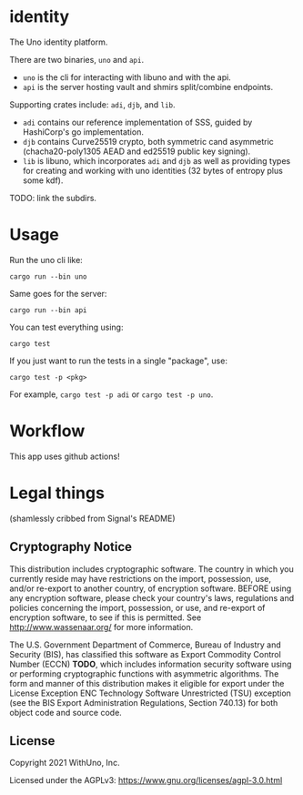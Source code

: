 # identity
The Uno identity platform.

There are two binaries, `uno` and `api`.

* `uno` is the cli for interacting with libuno and with the api.
* `api` is the server hosting vault and shmirs split/combine endpoints.

Supporting crates include: `adi`, `djb`, and `lib`.

* `adi` contains our reference implementation of SSS, guided by HashiCorp's go implementation.
* `djb` contains Curve25519 crypto, both symmetric cand asymmetric (chacha20-poly1305 AEAD and ed25519 public key signing).
* `lib` is libuno, which incorporates `adi` and `djb` as well as providing types for creating and working with uno identities (32 bytes of entropy plus some kdf).

TODO: link the subdirs.

# Usage

Run the uno cli like:
```
cargo run --bin uno
```

Same goes for the server:
```
cargo run --bin api
```

You can test everything using:
```
cargo test
```

If you just want to run the tests in a single "package", use:
```
cargo test -p <pkg>
```

For example, `cargo test -p adi` or `cargo test -p uno`.

# Workflow

This app uses github actions!


# Legal things

(shamlessly cribbed from Signal's README)

## Cryptography Notice

This distribution includes cryptographic software.
The country in which you currently reside may have restrictions on the import, possession, use, and/or re-export to another country, of encryption software.
BEFORE using any encryption software, please check your country's laws, regulations and policies concerning the import, possession, or use, and re-export of encryption software, to see if this is permitted.
See <http://www.wassenaar.org/> for more information.

The U.S. Government Department of Commerce, Bureau of Industry and Security (BIS), has classified this software as Export Commodity Control Number (ECCN) **TODO**, which includes information security software using or performing
cryptographic functions with asymmetric algorithms.
The form and manner of this distribution makes it eligible for export under the License Exception ENC Technology Software Unrestricted (TSU) exception (see the BIS Export Administration Regulations, Section 740.13) for both object code and source code.

## License

Copyright 2021 WithUno, Inc. 

Licensed under the AGPLv3: https://www.gnu.org/licenses/agpl-3.0.html
